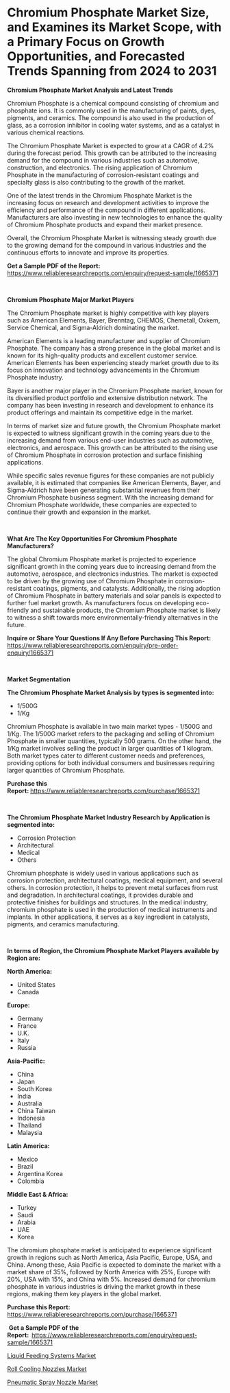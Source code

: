 <p><h1>Chromium Phosphate Market Size, and Examines its Market Scope, with a Primary Focus on Growth Opportunities, and Forecasted Trends Spanning from 2024 to 2031</h1></p><p><strong>Chromium Phosphate Market Analysis and Latest Trends</strong></p>
<p><p>Chromium Phosphate is a chemical compound consisting of chromium and phosphate ions. It is commonly used in the manufacturing of paints, dyes, pigments, and ceramics. The compound is also used in the production of glass, as a corrosion inhibitor in cooling water systems, and as a catalyst in various chemical reactions.</p><p>The Chromium Phosphate Market is expected to grow at a CAGR of 4.2% during the forecast period. This growth can be attributed to the increasing demand for the compound in various industries such as automotive, construction, and electronics. The rising application of Chromium Phosphate in the manufacturing of corrosion-resistant coatings and specialty glass is also contributing to the growth of the market.</p><p>One of the latest trends in the Chromium Phosphate Market is the increasing focus on research and development activities to improve the efficiency and performance of the compound in different applications. Manufacturers are also investing in new technologies to enhance the quality of Chromium Phosphate products and expand their market presence.</p><p>Overall, the Chromium Phosphate Market is witnessing steady growth due to the growing demand for the compound in various industries and the continuous efforts to innovate and improve its properties.</p></p>
<p><strong>Get a Sample PDF of the Report:&nbsp;</strong> <a href="https://www.reliableresearchreports.com/enquiry/request-sample/1665371">https://www.reliableresearchreports.com/enquiry/request-sample/1665371</a></p>
<p>&nbsp;</p>
<p><strong>Chromium Phosphate Major Market Players</strong></p>
<p><p>The Chromium Phosphate market is highly competitive with key players such as American Elements, Bayer, Brenntag, CHEMOS, Chemetall, Oxkem, Service Chemical, and Sigma-Aldrich dominating the market. </p><p>American Elements is a leading manufacturer and supplier of Chromium Phosphate. The company has a strong presence in the global market and is known for its high-quality products and excellent customer service. American Elements has been experiencing steady market growth due to its focus on innovation and technology advancements in the Chromium Phosphate industry.</p><p>Bayer is another major player in the Chromium Phosphate market, known for its diversified product portfolio and extensive distribution network. The company has been investing in research and development to enhance its product offerings and maintain its competitive edge in the market.</p><p>In terms of market size and future growth, the Chromium Phosphate market is expected to witness significant growth in the coming years due to the increasing demand from various end-user industries such as automotive, electronics, and aerospace. This growth can be attributed to the rising use of Chromium Phosphate in corrosion protection and surface finishing applications.</p><p>While specific sales revenue figures for these companies are not publicly available, it is estimated that companies like American Elements, Bayer, and Sigma-Aldrich have been generating substantial revenues from their Chromium Phosphate business segment. With the increasing demand for Chromium Phosphate worldwide, these companies are expected to continue their growth and expansion in the market.</p></p>
<p>&nbsp;</p>
<p><strong>What Are The Key Opportunities For Chromium Phosphate Manufacturers?</strong></p>
<p><p>The global Chromium Phosphate market is projected to experience significant growth in the coming years due to increasing demand from the automotive, aerospace, and electronics industries. The market is expected to be driven by the growing use of Chromium Phosphate in corrosion-resistant coatings, pigments, and catalysts. Additionally, the rising adoption of Chromium Phosphate in battery materials and solar panels is expected to further fuel market growth. As manufacturers focus on developing eco-friendly and sustainable products, the Chromium Phosphate market is likely to witness a shift towards more environmentally-friendly alternatives in the future.</p></p>
<p><strong>Inquire or Share Your Questions If Any Before Purchasing This Report:</strong> <a href="https://www.reliableresearchreports.com/enquiry/pre-order-enquiry/1665371">https://www.reliableresearchreports.com/enquiry/pre-order-enquiry/1665371</a></p>
<p>&nbsp;</p>
<p><strong>Market Segmentation</strong></p>
<p><strong>The Chromium Phosphate Market Analysis by types is segmented into:</strong></p>
<p><ul><li>1/500G</li><li>1/Kg</li></ul></p>
<p><p>Chromium Phosphate is available in two main market types - 1/500G and 1/Kg. The 1/500G market refers to the packaging and selling of Chromium Phosphate in smaller quantities, typically 500 grams. On the other hand, the 1/Kg market involves selling the product in larger quantities of 1 kilogram. Both market types cater to different customer needs and preferences, providing options for both individual consumers and businesses requiring larger quantities of Chromium Phosphate.</p></p>
<p><strong>Purchase this Report:&nbsp;</strong><a href="https://www.reliableresearchreports.com/purchase/1665371">https://www.reliableresearchreports.com/purchase/1665371</a></p>
<p>&nbsp;</p>
<p><strong>The Chromium Phosphate Market Industry Research by Application is segmented into:</strong></p>
<p><ul><li>Corrosion Protection</li><li>Architectural</li><li>Medical</li><li>Others</li></ul></p>
<p><p>Chromium phosphate is widely used in various applications such as corrosion protection, architectural coatings, medical equipment, and several others. In corrosion protection, it helps to prevent metal surfaces from rust and degradation. In architectural coatings, it provides durable and protective finishes for buildings and structures. In the medical industry, chromium phosphate is used in the production of medical instruments and implants. In other applications, it serves as a key ingredient in catalysts, pigments, and ceramics manufacturing.</p></p>
<p>&nbsp;</p>
<p><strong>In terms of Region, the Chromium Phosphate Market Players available by Region are:</strong></p>
<p>
    <p> <strong> North America: </strong>
        <ul>
            <li>United States</li>
            <li>Canada</li>
        </ul>
        </p> 
    <p> <strong> Europe: </strong>
        <ul>
            <li>Germany</li>
            <li>France</li>
            <li>U.K.</li>
            <li>Italy</li>
            <li>Russia</li>
        </ul>
        </p> 
    <p> <strong> Asia-Pacific: </strong>
        <ul>
            <li>China</li>
            <li>Japan</li>
            <li>South Korea</li>
            <li>India</li>
            <li>Australia</li>
            <li>China Taiwan</li>
            <li>Indonesia</li>
            <li>Thailand</li>
            <li>Malaysia</li>
        </ul>
        </p> 
    <p> <strong> Latin America: </strong>
        <ul>
            <li>Mexico</li>
            <li>Brazil</li>
            <li>Argentina Korea</li>
            <li>Colombia</li>
        </ul>
        </p> 
    <p> <strong> Middle East & Africa: </strong>
        <ul>
            <li>Turkey</li>
            <li>Saudi</li>
            <li>Arabia</li>
            <li>UAE</li>
            <li>Korea</li>
        </ul>
    </p>
    </p>
<p><p>The chromium phosphate market is anticipated to experience significant growth in regions such as North America, Asia Pacific, Europe, USA, and China. Among these, Asia Pacific is expected to dominate the market with a market share of 35%, followed by North America with 25%, Europe with 20%, USA with 15%, and China with 5%. Increased demand for chromium phosphate in various industries is driving the market growth in these regions, making them key players in the global market.</p></p>
<p><strong>Purchase this Report: </strong><a href="https://www.reliableresearchreports.com/purchase/1665371">https://www.reliableresearchreports.com/purchase/1665371</a></p>
<p>&nbsp;<strong>Get a Sample PDF of the Report:&nbsp;&nbsp;</strong><a href="https://www.reliableresearchreports.com/enquiry/request-sample/1665371">https://www.reliableresearchreports.com/enquiry/request-sample/1665371</a></p>
<p><strong></strong></p>
<p><p><a href="https://view.publitas.com/reportprime-1/liquid-feeding-systems-market-size-2023-2030-global-industrial-analysis-key-geographical-regions-market-share-top-key-players-product-types-and-forecast-research-report/">Liquid Feeding Systems Market</a></p><p><a href="https://view.publitas.com/reportprime-1/roll-cooling-nozzles-market-dynamics-2023-2030-also-about-its-market-trends-projections-and-opportunities/">Roll Cooling Nozzles Market</a></p><p><a href="https://view.publitas.com/reportprime-1/pneumatic-spray-nozzle-market-size-and-examines-its-market-scope-with-a-primary-focus-on-growth-opportunities-and-forecasted-trends-spanning-from-2023-to-2030/">Pneumatic Spray Nozzle Market</a></p></p>